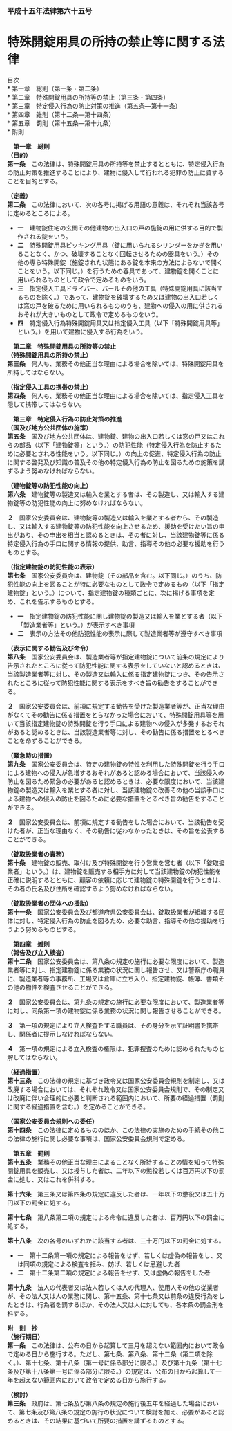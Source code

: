 ### 平成十五年法律第六十五号  
# 特殊開錠用具の所持の禁止等に関する法律  
  
目次  
	* 第一章　総則（第一条・第二条）  
	* 第二章　特殊開錠用具の所持等の禁止（第三条・第四条）  
	* 第三章　特定侵入行為の防止対策の推進（第五条―第十一条）  
	* 第四章　雑則（第十二条―第十四条）  
	* 第五章　罰則（第十五条―第十九条）  
	* 附則  
  
&emsp;**第一章　総則**  
**（目的）**  
**第一条**　この法律は、特殊開錠用具の所持等を禁止するとともに、特定侵入行為の防止対策を推進することにより、建物に侵入して行われる犯罪の防止に資することを目的とする。  
  
**（定義）**  
**第二条**　この法律において、次の各号に掲げる用語の意義は、それぞれ当該各号に定めるところによる。  
* **一**　建物錠住宅の玄関その他建物の出入口の戸の施錠の用に供する目的で製作される錠をいう。  
* **二**　特殊開錠用具ピッキング用具（錠に用いられるシリンダーをかぎを用いることなく、かつ、破壊することなく回転させるための器具をいう。）その他の専ら特殊開錠（施錠された状態にある錠を本来の方法によらないで開くことをいう。以下同じ。）を行うための器具であって、建物錠を開くことに用いられるものとして政令で定めるものをいう。  
* **三**　指定侵入工具ドライバー、バールその他の工具（特殊開錠用具に該当するものを除く。）であって、建物錠を破壊するため又は建物の出入口若しくは窓の戸を破るために用いられるもののうち、建物への侵入の用に供されるおそれが大きいものとして政令で定めるものをいう。  
* **四**　特定侵入行為特殊開錠用具又は指定侵入工具（以下「特殊開錠用具等」という。）を用いて建物に侵入する行為をいう。  
  
&emsp;**第二章　特殊開錠用具の所持等の禁止**  
**（特殊開錠用具の所持の禁止）**  
**第三条**　何人も、業務その他正当な理由による場合を除いては、特殊開錠用具を所持してはならない。  
  
**（指定侵入工具の携帯の禁止）**  
**第四条**　何人も、業務その他正当な理由による場合を除いては、指定侵入工具を隠して携帯してはならない。  
  
&emsp;**第三章　特定侵入行為の防止対策の推進**  
**（国及び地方公共団体の施策）**  
**第五条**　国及び地方公共団体は、建物錠、建物の出入口若しくは窓の戸又はこれらの部品（以下「建物錠等」という。）の防犯性能（特定侵入行為を防止するために必要とされる性能をいう。以下同じ。）の向上の促進、特定侵入行為の防止に関する啓発及び知識の普及その他の特定侵入行為の防止を図るための施策を講ずるよう努めなければならない。  
  
**（建物錠等の防犯性能の向上）**  
**第六条**　建物錠等の製造又は輸入を業とする者は、その製造し、又は輸入する建物錠等の防犯性能の向上に努めなければならない。  
  
**２**　国家公安委員会は、建物錠等の製造又は輸入を業とする者から、その製造し、又は輸入する建物錠等の防犯性能を向上させるため、援助を受けたい旨の申出があり、その申出を相当と認めるときは、その者に対し、当該建物錠等に係る特定侵入行為の手口に関する情報の提供、助言、指導その他の必要な援助を行うものとする。  
  
**（指定建物錠の防犯性能の表示）**  
**第七条**　国家公安委員会は、建物錠（その部品を含む。以下同じ。）のうち、防犯性能の向上を図ることが特に必要なものとして政令で定めるもの（以下「指定建物錠」という。）について、指定建物錠の種類ごとに、次に掲げる事項を定め、これを告示するものとする。  
* **一**　指定建物錠の防犯性能に関し建物錠の製造又は輸入を業とする者（以下「製造業者等」という。）が表示すべき事項  
* **二**　表示の方法その他防犯性能の表示に際して製造業者等が遵守すべき事項  
  
**（表示に関する勧告及び命令）**  
**第八条**　国家公安委員会は、製造業者等が指定建物錠について前条の規定により告示されたところに従って防犯性能に関する表示をしていないと認めるときは、当該製造業者等に対し、その製造又は輸入に係る指定建物錠につき、その告示されたところに従って防犯性能に関する表示をすべき旨の勧告をすることができる。  
  
**２**　国家公安委員会は、前項に規定する勧告を受けた製造業者等が、正当な理由がなくてその勧告に係る措置をとらなかった場合において、特殊開錠用具等を用いて当該指定建物錠の特殊開錠を行う手口による建物への侵入が多発するおそれがあると認めるときは、当該製造業者等に対し、その勧告に係る措置をとるべきことを命ずることができる。  
  
**（緊急時の措置）**  
**第九条**　国家公安委員会は、特定の建物錠の特性を利用した特殊開錠を行う手口による建物への侵入が急増するおそれがあると認める場合において、当該侵入の防止を図るため緊急の必要があると認めるときは、必要な限度において、当該建物錠の製造又は輸入を業とする者に対し、当該建物錠の改善その他の当該手口による建物への侵入の防止を図るために必要な措置をとるべき旨の勧告をすることができる。  
  
**２**　国家公安委員会は、前項に規定する勧告をした場合において、当該勧告を受けた者が、正当な理由なく、その勧告に従わなかったときは、その旨を公表することができる。  
  
**（錠取扱業者の責務）**  
**第十条**　建物錠の販売、取付け及び特殊開錠を行う営業を営む者（以下「錠取扱業者」という。）は、建物錠を販売する相手方に対して当該建物錠の防犯性能を正確に説明するとともに、顧客の依頼に応じて建物錠の特殊開錠を行うときは、その者の氏名及び住所を確認するよう努めなければならない。  
  
**（錠取扱業者の団体への援助）**  
**第十一条**　国家公安委員会及び都道府県公安委員会は、錠取扱業者が組織する団体に対し、特定侵入行為の防止を図るため、必要な助言、指導その他の援助を行うよう努めるものとする。  
  
&emsp;**第四章　雑則**  
**（報告及び立入検査）**  
**第十二条**　国家公安委員会は、第八条の規定の施行に必要な限度において、製造業者等に対し、指定建物錠に係る業務の状況に関し報告させ、又は警察庁の職員に、製造業者等の事務所、工場又は倉庫に立ち入り、指定建物錠、帳簿、書類その他の物件を検査させることができる。  
  
**２**　国家公安委員会は、第九条の規定の施行に必要な限度において、製造業者等に対し、同条第一項の建物錠に係る業務の状況に関し報告させることができる。  
  
**３**　第一項の規定により立入検査をする職員は、その身分を示す証明書を携帯し、関係者に提示しなければならない。  
  
**４**　第一項の規定による立入検査の権限は、犯罪捜査のために認められたものと解してはならない。  
  
**（経過措置）**  
**第十三条**　この法律の規定に基づき政令又は国家公安委員会規則を制定し、又は改廃する場合においては、それぞれ政令又は国家公安委員会規則で、その制定又は改廃に伴い合理的に必要と判断される範囲内において、所要の経過措置（罰則に関する経過措置を含む。）を定めることができる。  
  
**（国家公安委員会規則への委任）**  
**第十四条**　この法律に定めるもののほか、この法律の実施のための手続その他この法律の施行に関し必要な事項は、国家公安委員会規則で定める。  
  
&emsp;**第五章　罰則**  
**第十五条**　業務その他正当な理由によることなく所持することの情を知って特殊開錠用具を販売し、又は授与した者は、二年以下の懲役若しくは百万円以下の罰金に処し、又はこれを併科する。  
  
**第十六条**　第三条又は第四条の規定に違反した者は、一年以下の懲役又は五十万円以下の罰金に処する。  
  
**第十七条**　第八条第二項の規定による命令に違反した者は、百万円以下の罰金に処する。  
  
**第十八条**　次の各号のいずれかに該当する者は、三十万円以下の罰金に処する。  
* **一**　第十二条第一項の規定による報告をせず、若しくは虚偽の報告をし、又は同項の規定による検査を拒み、妨げ、若しくは忌避した者  
* **二**　第十二条第二項の規定による報告をせず、又は虚偽の報告をした者  
  
**第十九条**　法人の代表者又は法人若しくは人の代理人、使用人その他の従業者が、その法人又は人の業務に関し、第十五条、第十七条又は前条の違反行為をしたときは、行為者を罰するほか、その法人又は人に対しても、各本条の罰金刑を科する。  
  
**附　則　抄**  
**（施行期日）**  
**第一条**　この法律は、公布の日から起算して三月を超えない範囲内において政令で定める日から施行する。ただし、第七条、第八条、第十二条（第二項を除く。）、第十七条、第十八条（第一号に係る部分に限る。）及び第十九条（第十七条及び第十八条第一号に係る部分に限る。）の規定は、公布の日から起算して一年を超えない範囲内において政令で定める日から施行する。  
  
**（検討）**  
**第三条**　政府は、第七条及び第八条の規定の施行後五年を経過した場合において、第七条及び第八条の規定の施行の状況について検討を加え、必要があると認めるときは、その結果に基づいて所要の措置を講ずるものとする。  
  
